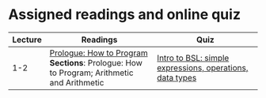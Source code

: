 # Assigned readings and online quiz


| Lecture | Readings | Quiz |
|---------|----------|------|
| 1-2     | [Prologue: How to Program](https://htdp.org/2018-01-06/Book/part_prologue.html)<br/>**Sections**: Prologue: How to Program; Arithmetic and Arithmetic | [Intro to BSL: simple expressions, operations, data types](https://goo.gl/forms/ZV19ws92M4Viunqi1) |
